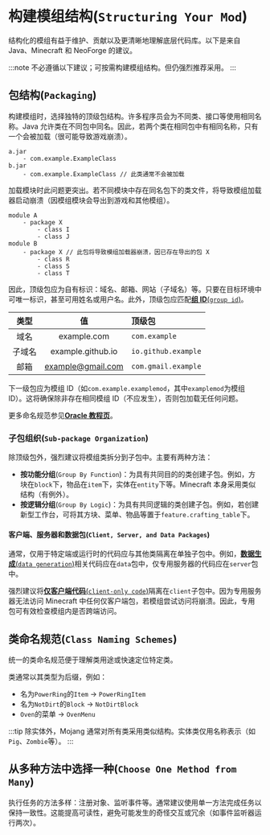 # **构建模组结构**(`Structuring Your Mod`)

结构化的模组有益于维护、贡献以及更清晰地理解底层代码库。以下是来自 Java、Minecraft 和 NeoForge 的建议。

:::note
不必遵循以下建议；可按需构建模组结构。但仍强烈推荐采用。
:::

## **包结构**(`Packaging`)

构建模组时，选择独特的顶级包结构。许多程序员会为不同类、接口等使用相同名称。Java 允许类在不同包中同名。因此，若两个类在相同包中有相同名称，只有一个会被加载（很可能导致游戏崩溃）。

```
a.jar
    - com.example.ExampleClass
b.jar
    - com.example.ExampleClass // 此类通常不会被加载
```

加载模块时此问题更突出。若不同模块中存在同名包下的类文件，将导致模组加载器启动崩溃（因模组模块会导出到游戏和其他模组）。

```
module A
    - package X
        - class I
        - class J
module B
    - package X // 此包将导致模组加载器崩溃，因已存在导出的包 X
        - class R
        - class S
        - class T
```

因此，顶级包应为自有标识：域名、邮箱、网站（子域名）等。只要在目标环境中可唯一标识，甚至可用姓名或用户名。此外，顶级包应匹配[**组 ID**(`group id`)][group]。

|   类型   |       值       | 顶级包   |
|:---------:|:-----------------:|:--------------------|
|  域名  |    example.com    | `com.example`       |
| 子域名 | example.github.io | `io.github.example` |
|  邮箱  | example@gmail.com | `com.gmail.example` |

下一级包应为模组 ID（如`com.example.examplemod`，其中`examplemod`为模组 ID）。这将确保除非存在相同模组 ID（不应发生），否则包加载无任何问题。

更多命名规范参见[**Oracle 教程页**][naming]。

### **子包组织**(`Sub-package Organization`)

除顶级包外，强烈建议将模组类拆分到子包中。主要有两种方法：

- **按功能分组**(`Group By Function`)：为具有共同目的的类创建子包。例如，方块在`block`下，物品在`item`下，实体在`entity`下等。Minecraft 本身采用类似结构（有例外）。
- **按逻辑分组**(`Group By Logic`)：为具有共同逻辑的类创建子包。例如，若创建新型工作台，可将其方块、菜单、物品等置于`feature.crafting_table`下。

#### **客户端、服务器和数据包**(`Client, Server, and Data Packages`)

通常，仅用于特定端或运行时的代码应与其他类隔离在单独子包中。例如，[**数据生成**(`data generation`)][datagen]相关代码应在`data`包中，仅专用服务器的代码应在`server`包中。

强烈建议将[**仅客户端代码**(`client-only code`)][sides]隔离在`client`子包中。因为专用服务器无法访问 Minecraft 中任何仅客户端包，若模组尝试访问将崩溃。因此，专用包可有效检查模组内是否跨端访问。

## **类命名规范**(`Class Naming Schemes`)

统一的类命名规范便于理解类用途或快速定位特定类。

类通常以其类型为后缀，例如：

- 名为`PowerRing`的`Item` -> `PowerRingItem`
- 名为`NotDirt`的`Block` -> `NotDirtBlock`
- `Oven`的菜单 -> `OvenMenu`

:::tip
除实体外，Mojang 通常对所有类采用类似结构。实体类仅用名称表示（如`Pig`、`Zombie`等）。
:::

## **从多种方法中选择一种**(`Choose One Method from Many`)

执行任务的方法多样：注册对象、监听事件等。通常建议使用单一方法完成任务以保持一致性。这能提高可读性，避免可能发生的奇怪交互或冗余（如事件监听器运行两次）。

[group]: index.md#组-id
[naming]: https://docs.oracle.com/javase/tutorial/java/package/namingpkgs.html
[datagen]: ../resources/index.md#数据生成
[sides]: ../concepts/sides.md